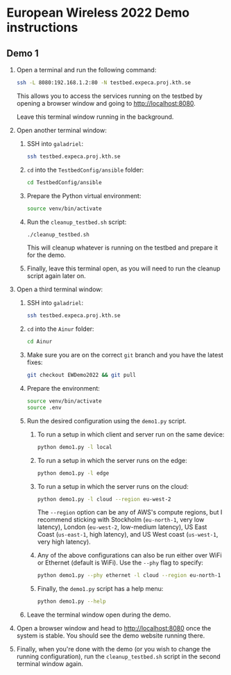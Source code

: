 # European Wireless 2022 Demo instructions

## Demo 1

1. Open a terminal and run the following command:

    ```bash
    ssh -L 8080:192.168.1.2:80 -N testbed.expeca.proj.kth.se
    ```

    This allows you to access the services running on the testbed by opening a browser window and going to [http://localhost:8080](http://localhost:8080).

    Leave this terminal window running in the background.

2. Open another terminal window:
    1. SSH into `galadriel`:
    
        ```bash
        ssh testbed.expeca.proj.kth.se
        ```


    2. `cd` into the `TestbedConfig/ansible` folder:
    
        ```bash
        cd TestbedConfig/ansible
        ```
    
    3. Prepare the Python virtual environment:
    
        ```bash
        source venv/bin/activate
        ```
    
    4. Run the `cleanup_testbed.sh` script: 
    
        ```bash
        ./cleanup_testbed.sh
        ```
        
        This will cleanup whatever is running on the testbed and prepare it for the demo.
    5. Finally, leave this terminal open, as you will need to run the cleanup script again later on.

3. Open a third terminal window:
    1. SSH into `galadriel`:
    
        ```bash
        ssh testbed.expeca.proj.kth.se
        ```

    2. `cd` into the `Ainur` folder: 
    
        ```bash
        cd Ainur
        ```

    3. Make sure you are on the correct `git` branch and you have the latest fixes:
    
        ```bash
        git checkout EWDemo2022 && git pull
        ```

    4. Prepare the environment:

        ```bash
        source venv/bin/activate
        source .env
        ```

    5. Run the desired configuration using the `demo1.py` script.
        1. To run a setup in which client and server run on the same device: 
            
            ```bash
            python demo1.py -l local
            ```

        2. To run a setup in which the server runs on the edge:
        
            ```bash
            python demo1.py -l edge
            ```
        
        3. To run a setup in which the server runs on the cloud:
            
            ```bash
            python demo1.py -l cloud --region eu-west-2
            ```

            The `--region` option can be any of AWS's compute regions, but I recommend sticking with Stockholm (`eu-north-1`, very low latency), London (`eu-west-2`, low-medium latency), US East Coast (`us-east-1`, high latency), and US West coast (`us-west-1`, very high latency).

        4. Any of the above configurations can also be run either over WiFi or Ethernet (default is WiFi). Use the `--phy` flag to specify:

            ```bash
            python demo1.py --phy ethernet -l cloud --region eu-north-1
            ```

        5. Finally, the `demo1.py` script has a help menu:

            ```bash
            python demo1.py --help
            ```

    6. Leave the terminal window open during the demo.

4. Open a browser window and head to [http://localhost:8080](http://localhost:8080) once the system is stable.
    You should see the demo website running there.

5. Finally, when you're done with the demo (or you wish to change the running configuration), run the `cleanup_testbed.sh` script in the second terminal window again.
